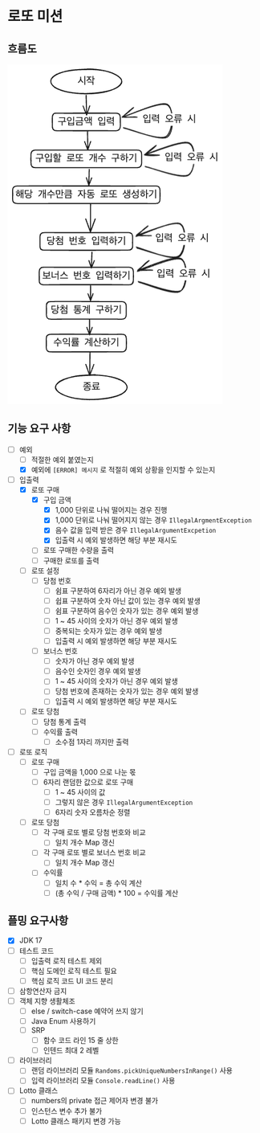 # 로또 미션

## 흐름도

![로또_흐름도.png](%EB%A1%9C%EB%98%90_%ED%9D%90%EB%A6%84%EB%8F%84.png)

## 기능 요구 사항

- [ ] 예외
    - [ ] 적절한 예외 붙였는지
    - [x] 예외에 `[ERROR] 메시지` 로 적절히 예외 상황을 인지할 수 있는지

- [ ] 입출력
    - [x] 로또 구매
        - [x] 구입 금액
            - [x] 1,000 단위로 나눠 떨어지는 경우 진행
            - [x] 1,000 단위로 나눠 떨어지지 않는 경우 `IllegalArgmentException`
            - [x] 음수 값을 입력 받은 경우 `IllegalArgumentExcpetion`
            - [x] 입출력 시 예외 발생하면 해당 부분 재시도
        - [ ] 로또 구매한 수량을 출력
        - [ ] 구매한 로또를 출력

    - [ ] 로또 설정
        - [ ] 당첨 번호
            - [ ] 쉼표 구분하여 6자리가 아닌 경우 예외 발생
            - [ ] 쉽표 구분하여 숫자 아닌 값이 있는 경우 예외 발생
            - [ ] 쉼표 구분하여 음수인 숫자가 있는 경우 예외 발생
            - [ ] 1 ~ 45 사이의 숫자가 아닌 경우 예외 발생
            - [ ] 중복되는 숫자가 있는 경우 예외 발생
            - [ ] 입출력 시 예외 발생하면 해당 부분 재시도
        - [ ] 보너스 번호
            - [ ] 숫자가 아닌 경우 예외 발생
            - [ ] 음수인 숫자인 경우 예외 발생
            - [ ] 1 ~ 45 사이의 숫자가 아닌 경우 예외 발생
            - [ ] 당첨 번호에 존재하는 숫자가 있는 경우 예외 발생
            - [ ] 입출력 시 예외 발생하면 해당 부분 재시도

    - [ ] 로또 당첨
        - [ ] 당첨 통계 출력
        - [ ] 수익률 출력
            - [ ] 소수점 1자리 까지만 출력

- [ ] 로또 로직
    - [ ] 로또 구매
        - [ ] 구입 금액을 1,000 으로 나눈 몫
        - [ ] 6자리 랜덤한 값으로 로또 구매
            - [ ] 1 ~ 45 사이의 값
            - [ ] 그렇지 않은 경우 `IllegalArgumentException`
            - [ ] 6자리 숫자 오름차순 정렬

    - [ ] 로또 당첨
        - [ ] 각 구매 로또 별로 당첨 번호와 비교
            - [ ] 일치 개수 Map 갱신
        - [ ] 각 구매 로또 별로 보너스 번호 비교
            - [ ] 일치 개수 Map 갱신
        - [ ] 수익률
            - [ ] 일치 수 * 수익 = 총 수익 계산
            - [ ] (총 수익 / 구매 금액) * 100 = 수익률 계산

## 플밍 요구사항

- [x] JDK 17
- [ ] 테스트 코드
    - [ ] 입출력 로직 테스트 제외
    - [ ] 핵심 도메인 로직 테스트 필요
    - [ ] 핵심 로직 코드 UI 코드 분리
- [ ] 삼항연산자 금지
- [ ] 객체 지향 생활체조
    - [ ] else / switch-case 예약어 쓰지 않기
    - [ ] Java Enum 사용하기
    - [ ] SRP
        - [ ] 함수 코드 라인 15 줄 상한
        - [ ] 인텐드 최대 2 레벨
- [ ] 라이브러리
    - [ ] 랜덤 라이브러리 모듈 `Randoms.pickUniqueNumbersInRange()` 사용
    - [ ] 입력 라이브러리 모듈 `Console.readLine()` 사용
- [ ] Lotto 클래스
    - [ ] numbers의 private 접근 제어자 변경 불가
    - [ ] 인스턴스 변수 추가 불가
    - [ ] Lotto 클래스 패키지 변경 가능